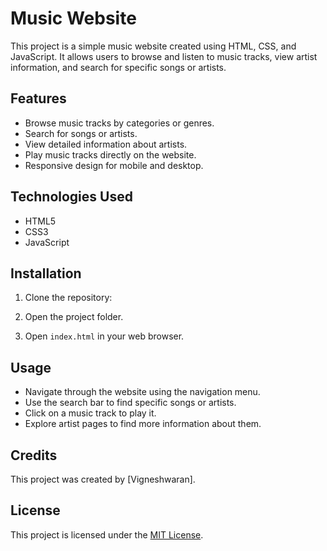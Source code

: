 # Music Website

This project is a simple music website created using HTML, CSS, and JavaScript. It allows users to browse and listen to music tracks, view artist information, and search for specific songs or artists.

## Features

- Browse music tracks by categories or genres.
- Search for songs or artists.
- View detailed information about artists.
- Play music tracks directly on the website.
- Responsive design for mobile and desktop.

## Technologies Used

- HTML5
- CSS3
- JavaScript

## Installation

1. Clone the repository:


2. Open the project folder.

3. Open `index.html` in your web browser.

## Usage

- Navigate through the website using the navigation menu.
- Use the search bar to find specific songs or artists.
- Click on a music track to play it.
- Explore artist pages to find more information about them.

## Credits

This project was created by [Vigneshwaran].

## License

This project is licensed under the [MIT License](LICENSE).
